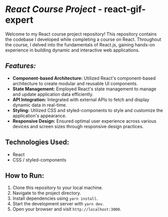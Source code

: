 # *__React Course Project__* - react-gif-expert
Welcome to my React course project repository! This repository contains the codebase I developed while completing a course on React. Throughout the course, I delved into the fundamentals of React.js, gaining hands-on experience in building dynamic and interactive web applications.

## *Features:*
- **Component-based Architecture:** Utilized React's component-based architecture to create modular and reusable UI components.
- **State Management:** Employed React's state management to manage and update application data efficiently.
- **API Integration:** Integrated with external APIs to fetch and display dynamic data in real-time.
- **Styling:** Utilized CSS and styled-components to style and customize the application's appearance.
- **Responsive Design:** Ensured optimal user experience across various devices and screen sizes through responsive design practices.

## Technologies Used:
- React
- CSS / styled-components
  
## How to Run:
1. Clone this repository to your local machine.
2. Navigate to the project directory.
3. Install dependencies using `yarn install`.
4. Start the development server with `yarn dev`.
5. Open your browser and visit `http://localhost:3000`.
